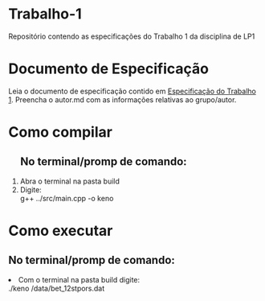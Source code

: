# Trabalho-1
Repositório contendo as especificações do Trabalho 1 da disciplina de LP1

# Documento de Especificação

Leia o documento de especificação contido em [Especificação do Trabalho 1](https://docs.google.com/document/d/1nwQxiP9YQzU3O-H4YQMqWRtylqO1AOke8y1rQF7cPEc/edit?usp=sharing). Preencha o autor.md com as informações relativas ao grupo/autor.

# Como compilar

<ol>
    <h2>No terminal/promp de comando:</h2>
    <li>Abra o terminal na pasta build </li>
    <li>Digite: </br> g++ ../src/main.cpp -o keno </li>
</ol>

# Como executar

<h2>No terminal/promp de comando:</h2> 
<li>Com o terminal na pasta build digite:</br>
./keno /data/bet_12stpors.dat</li>